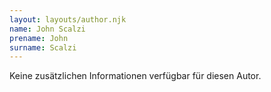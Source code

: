```yaml
---
layout: layouts/author.njk
name: John Scalzi
prename: John
surname: Scalzi
---
```

Keine zusätzlichen Informationen verfügbar für diesen Autor.
